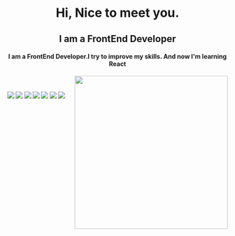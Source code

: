 <h1 align="center">
  Hi, Nice to meet you.
</h1>
<h2 align="center">I am a FrontEnd Developer</h2>

<h4 align="center">I am a FrontEnd Developer.I try to improve my skills. And now I'm learning React</h4>

<p align="center">
  <img src="https://raw.githubusercontent.com/MicaelliMedeiros/micaellimedeiros/master/image/computer-illustration.png" min-width="380px" max-width="450px" width="350px" align="right"> <br>
</p>

#### ![](https://img.shields.io/badge/HTML-orange) ![](https://img.shields.io/badge/CSS-blue) ![](https://img.shields.io/badge/JavaScript-green) ![](https://img.shields.io/badge/BootStrap-pantone) ![](https://img.shields.io/badge/Git-red) ![](https://img.shields.io/badge/React-teal) ![](https://img.shields.io/badge/Tailwind-black) 


